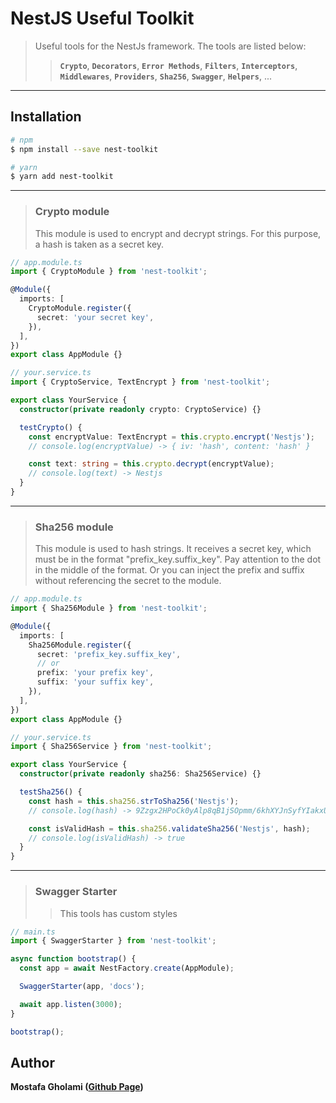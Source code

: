 # NestJS Useful Toolkit

> Useful tools for the NestJs framework. The tools are listed below:‌
>
> > **`Crypto`**, **`Decorators`**, **`Error Methods`**, **`Filters`**, **`Interceptors`**, **`Middlewares`**, **`Providers`**, **`Sha256`**, **`Swagger`**, **`Helpers`**, ...

<hr />

## Installation

```bash
# npm
$ npm install --save nest-toolkit

# yarn
$ yarn add nest-toolkit
```

<hr />

> ### **Crypto module**
>
> This module is used to encrypt and decrypt strings. For this purpose, a hash is taken as a secret key.

```typescript
// app.module.ts
import { CryptoModule } from 'nest-toolkit';

@Module({
  imports: [
    CryptoModule.register({
      secret: 'your secret key',
    }),
  ],
})
export class AppModule {}
```

```typescript
// your.service.ts
import { CryptoService, TextEncrypt } from 'nest-toolkit';

export class YourService {
  constructor(private readonly crypto: CryptoService) {}

  testCrypto() {
    const encryptValue: TextEncrypt = this.crypto.encrypt('Nestjs');
    // console.log(encryptValue) -> { iv: 'hash', content: 'hash' }

    const text: string = this.crypto.decrypt(encryptValue);
    // console.log(text) -> Nestjs
  }
}
```

<hr />

> ### **Sha256 module**
>
> This module is used to hash strings. It receives a secret key, which must be in the format "prefix_key.suffix_key". Pay attention to the dot in the middle of the format. Or you can inject the prefix and suffix without referencing the secret to the module.

```typescript
// app.module.ts
import { Sha256Module } from 'nest-toolkit';

@Module({
  imports: [
    Sha256Module.register({
      secret: 'prefix_key.suffix_key',
      // or
      prefix: 'your prefix key',
      suffix: 'your suffix key',
    }),
  ],
})
export class AppModule {}
```

```typescript
// your.service.ts
import { Sha256Service } from 'nest-toolkit';

export class YourService {
  constructor(private readonly sha256: Sha256Service) {}

  testSha256() {
    const hash = this.sha256.strToSha256('Nestjs');
    // console.log(hash) -> 9Zzgx2HPoCk0yAlp8qB1jSOpmm/6khXYJnSyfYIakxU=

    const isValidHash = this.sha256.validateSha256('Nestjs', hash);
    // console.log(isValidHash) -> true
  }
}
```

<hr />

> ### **Swagger Starter**
>
> > This tools has custom styles

```typescript
// main.ts
import { SwaggerStarter } from 'nest-toolkit';

async function bootstrap() {
  const app = await NestFactory.create(AppModule);

  SwaggerStarter(app, 'docs');

  await app.listen(3000);
}

bootstrap();
```

## Author

**Mostafa Gholami ([Github Page](https://mst-ghi.github.io/))**
